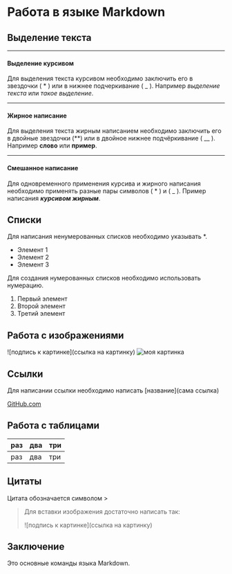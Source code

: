 # Работа в языке Markdown

## Выделение текста

___
#### Выделение курсивом

Для выделения текста курсивом необходимо заключить его в звездочки ( * ) или в нижнее подчеркивание ( _ ).
Например *выделение текста* или _такое выделение_.

___
#### Жирное написание

Для выделения текста жирным написанием необходимо заключить его в двойные звездочки (**) или в двойное нижнее подчёркивание ( __ ).
Например **слово** или __пример__.

***
#### Смешанное написание

Для одновременного применения курсива и жирного написания необходимо применять разные пары символов ( * ) и ( _ ).
Пример написания __*курсивом жирным*__.

## Списки
Для написания ненумерованных списков необходимо указывать *.
* Элемент 1
* Элемент 2
* Элемент 3

Для создания нумерованных списков необходимо использовать нумерацию.
1. Первый элемент
2. Второй элемент
3. Третий элемент

## Работа с изображениями
\![подпись к картинке](ссылка на картинку)
![моя картинка](maxresdefault.jpg) 

## Ссылки

Для написании ссылки необходимо написать [название](сама ссылка)

[GitHub.com](github.com)

## Работа с таблицами

| раз | два | три |
|:----|:----|:----|
| раз | два | три |


## Цитаты

Цитата обозначается символом \>
>Для вставки изображения достаточно написать так:
>
>![подпись к картинке](ссылка на картинку) 
>

## Заключение
Это основные команды языка Markdown.
